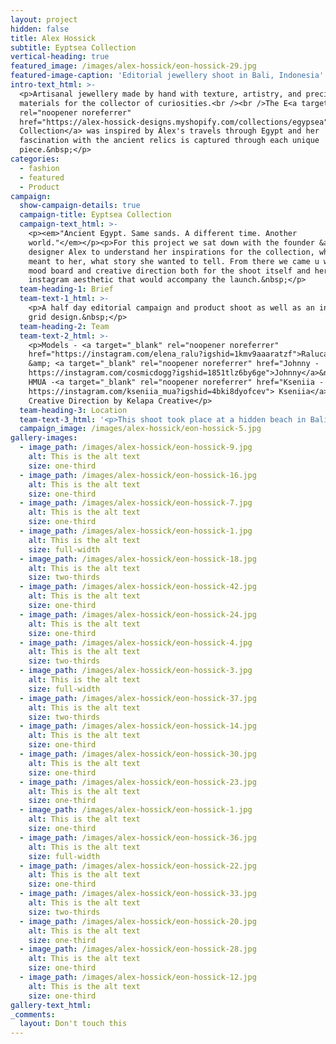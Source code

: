 ```yaml
---
layout: project
hidden: false
title: Alex Hossick
subtitle: Eyptsea Collection
vertical-heading: true
featured_image: /images/alex-hossick/eon-hossick-29.jpg
featured-image-caption: 'Editorial jewellery shoot in Bali, Indonesia'
intro-text_html: >-
  <p>Artisanal jewellery made by hand with texture, artistry, and precious
  materials for the collector of curiosities.<br /><br />The E<a target="_blank"
  rel="noopener noreferrer"
  href="https://alex-hossick-designs.myshopify.com/collections/egypsea">gyptsea
  Collection</a> was inspired by Alex's travels through Egypt and her
  fascination with the ancient relics is captured through each unique
  piece.&nbsp;</p>
categories:
  - fashion
  - featured
  - Product
campaign:
  show-campaign-details: true
  campaign-title: Eyptsea Collection
  campaign-text_html: >-
    <p><em>"Ancient Egypt. Same sands. A different time. Another
    world."</em></p><p>For this project we sat down with the founder &amp;
    designer Alex to understand her inspirations for the collection, what it
    meant to her, what story she wanted to tell. From there we came u with a
    mood board and creative direction both for the shoot itself and her
    instagram aesthetic that would accompany the launch.&nbsp;</p>
  team-heading-1: Brief
  team-text-1_html: >-
    <p>A half day editorial campaign and product shoot as well as an instagram
    grid design.&nbsp;</p>
  team-heading-2: Team
  team-text-2_html: >-
    <p>Models - <a target="_blank" rel="noopener noreferrer"
    href="https://instagram.com/elena_ralu?igshid=1kmv9aaaratzf">Raluca</a>
    &amp; <a target="_blank" rel="noopener noreferrer" href="Johnny -
    https://instagram.com/cosmicdogg?igshid=1851tlz6by6ge">Johnny</a>&nbsp;//
    HMUA -<a target="_blank" rel="noopener noreferrer" href="Kseniia -
    https://instagram.com/kseniia_mua?igshid=4bki8dyofcev"> Kseniia</a>&nbsp;//
    Creative Direction by Kelapa Creative</p>
  team-heading-3: Location
  team-text-3_html: '<p>This shoot took place at a hidden beach in Bali, Indonesia</p>'
  campaign_image: /images/alex-hossick/eon-hossick-5.jpg
gallery-images:
  - image_path: /images/alex-hossick/eon-hossick-9.jpg
    alt: This is the alt text
    size: one-third
  - image_path: /images/alex-hossick/eon-hossick-16.jpg
    alt: This is the alt text
    size: one-third
  - image_path: /images/alex-hossick/eon-hossick-7.jpg
    alt: This is the alt text
    size: one-third
  - image_path: /images/alex-hossick/eon-hossick-1.jpg
    alt: This is the alt text
    size: full-width
  - image_path: /images/alex-hossick/eon-hossick-18.jpg
    alt: This is the alt text
    size: two-thirds
  - image_path: /images/alex-hossick/eon-hossick-42.jpg
    alt: This is the alt text
    size: one-third
  - image_path: /images/alex-hossick/eon-hossick-24.jpg
    alt: This is the alt text
    size: one-third
  - image_path: /images/alex-hossick/eon-hossick-4.jpg
    alt: This is the alt text
    size: two-thirds
  - image_path: /images/alex-hossick/eon-hossick-3.jpg
    alt: This is the alt text
    size: full-width
  - image_path: /images/alex-hossick/eon-hossick-37.jpg
    alt: This is the alt text
    size: two-thirds
  - image_path: /images/alex-hossick/eon-hossick-14.jpg
    alt: This is the alt text
    size: one-third
  - image_path: /images/alex-hossick/eon-hossick-30.jpg
    alt: This is the alt text
    size: one-third
  - image_path: /images/alex-hossick/eon-hossick-23.jpg
    alt: This is the alt text
    size: one-third
  - image_path: /images/alex-hossick/eon-hossick-1.jpg
    alt: This is the alt text
    size: one-third
  - image_path: /images/alex-hossick/eon-hossick-36.jpg
    alt: This is the alt text
    size: full-width
  - image_path: /images/alex-hossick/eon-hossick-22.jpg
    alt: This is the alt text
    size: one-third
  - image_path: /images/alex-hossick/eon-hossick-33.jpg
    alt: This is the alt text
    size: two-thirds
  - image_path: /images/alex-hossick/eon-hossick-20.jpg
    alt: This is the alt text
    size: one-third
  - image_path: /images/alex-hossick/eon-hossick-28.jpg
    alt: This is the alt text
    size: one-third
  - image_path: /images/alex-hossick/eon-hossick-12.jpg
    alt: This is the alt text
    size: one-third
gallery-text_html:
_comments:
  layout: Don't touch this
---
```


